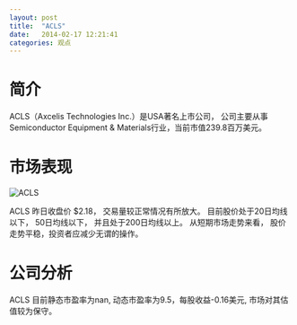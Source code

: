 ```yaml
---
layout: post
title:  "ACLS"
date:   2014-02-17 12:21:41
categories: 观点
---
```


# 简介
ACLS（Axcelis Technologies Inc.）是USA著名上市公司，
公司主要从事Semiconductor Equipment & Materials行业，当前市值239.8百万美元。

# 市场表现

![ACLS](http://finviz.com/chart.ashx?t=ACLS&ty=c&ta=1&p=d&s=l)

ACLS 昨日收盘价 $2.18，
交易量较正常情况有所放大。
目前股价处于20日均线以下，
50日均线以下，
并且处于200日均线以上。
从短期市场走势来看，
股价走势平稳，投资者应减少无谓的操作。

# 公司分析
ACLS 目前静态市盈率为nan, 动态市盈率为9.5，每股收益-0.16美元,
市场对其估值较为保守。
